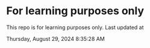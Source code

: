 # For learning purposes only
This repo is for learning purposes only.
Last updated at

Thursday, August 29, 2024 8:35:28 AM

